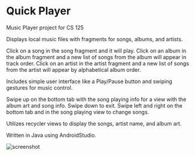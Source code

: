 # Quick Player
Music Player project for CS 125

Displays local music files with fragments for songs, albums, and artists.

Click on a song in the song fragment and it will play.
Click on an album in the album fragment and a new list of songs from the album will appear in track order.
Click on an artist in the artist fragment and a new list of songs from the artist will appear by alphabetical album order.

Includes simple user interface like a Play/Pause button and swiping gestures for music control.

Swipe up on the bottom tab with the song playing info for a view with the album art and song info. Swipe down to exit.
Swipe left and right on the bottom tab and in the song playing view to change songs.

Utilizes recycler views to display the songs, artist name, and album art.

Written in Java using AndroidStudio.

![screenshot](https://i.ibb.co/fxkKy9y/Screenshot-20200622-171551.jpg)
